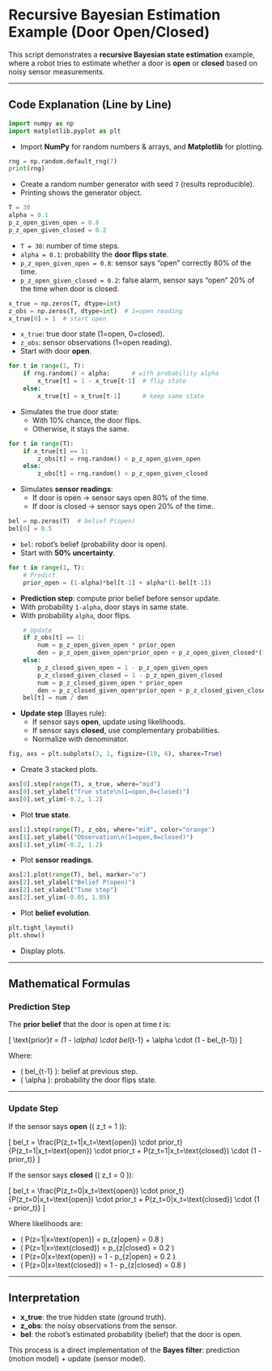 # Recursive Bayesian Estimation Example (Door Open/Closed)

This script demonstrates a **recursive Bayesian state estimation** example, where a robot tries to estimate whether a door is **open** or **closed** based on noisy sensor measurements.

---

## Code Explanation (Line by Line)

```python
import numpy as np
import matplotlib.pyplot as plt
```
- Import **NumPy** for random numbers & arrays, and **Matplotlib** for plotting.

```python
rng = np.random.default_rng(7)
print(rng)
```
- Create a random number generator with seed `7` (results reproducible).
- Printing shows the generator object.

```python
T = 30
alpha = 0.1
p_z_open_given_open = 0.8
p_z_open_given_closed = 0.2
```
- `T = 30`: number of time steps.
- `alpha = 0.1`: probability the **door flips state**.
- `p_z_open_given_open = 0.8`: sensor says “open” correctly 80% of the time.
- `p_z_open_given_closed = 0.2`: false alarm, sensor says “open” 20% of the time when door is closed.

```python
x_true = np.zeros(T, dtype=int)
z_obs = np.zeros(T, dtype=int)  # 1=open reading
x_true[0] = 1  # start open
```
- `x_true`: true door state (1=open, 0=closed).
- `z_obs`: sensor observations (1=open reading).
- Start with door **open**.

```python
for t in range(1, T):
    if rng.random() < alpha:      # with probability alpha
        x_true[t] = 1 - x_true[t-1]  # flip state
    else:
        x_true[t] = x_true[t-1]      # keep same state
```
- Simulates the true door state:
  - With 10% chance, the door flips.
  - Otherwise, it stays the same.

```python
for t in range(T):
    if x_true[t] == 1:
        z_obs[t] = rng.random() < p_z_open_given_open
    else:
        z_obs[t] = rng.random() < p_z_open_given_closed
```
- Simulates **sensor readings**:
  - If door is open → sensor says open 80% of the time.
  - If door is closed → sensor says open 20% of the time.

```python
bel = np.zeros(T)  # belief P(open)
bel[0] = 0.5
```
- `bel`: robot’s belief (probability door is open).
- Start with **50% uncertainty**.

```python
for t in range(1, T):
    # Predict
    prior_open = (1-alpha)*bel[t-1] + alpha*(1-bel[t-1])
```
- **Prediction step**: compute prior belief before sensor update.
- With probability `1-alpha`, door stays in same state.
- With probability `alpha`, door flips.

```python
    # Update
    if z_obs[t] == 1:
        num = p_z_open_given_open * prior_open
        den = p_z_open_given_open*prior_open + p_z_open_given_closed*(1-prior_open)
    else:
        p_z_closed_given_open = 1 - p_z_open_given_open
        p_z_closed_given_closed = 1 - p_z_open_given_closed
        num = p_z_closed_given_open * prior_open
        den = p_z_closed_given_open*prior_open + p_z_closed_given_closed*(1-prior_open)
    bel[t] = num / den
```
- **Update step** (Bayes rule):
  - If sensor says **open**, update using likelihoods.
  - If sensor says **closed**, use complementary probabilities.
  - Normalize with denominator.

```python
fig, axs = plt.subplots(3, 1, figsize=(10, 6), sharex=True)
```
- Create 3 stacked plots.

```python
axs[0].step(range(T), x_true, where="mid")
axs[0].set_ylabel("True state\n(1=open,0=closed)")
axs[0].set_ylim(-0.2, 1.2)
```
- Plot **true state**.

```python
axs[1].step(range(T), z_obs, where="mid", color="orange")
axs[1].set_ylabel("Observation\n(1=open,0=closed)")
axs[1].set_ylim(-0.2, 1.2)
```
- Plot **sensor readings**.

```python
axs[2].plot(range(T), bel, marker="o")
axs[2].set_ylabel("Belief P(open)")
axs[2].set_xlabel("Time step")
axs[2].set_ylim(-0.05, 1.05)
```
- Plot **belief evolution**.

```python
plt.tight_layout()
plt.show()
```
- Display plots.

---

## Mathematical Formulas

### Prediction Step

The **prior belief** that the door is open at time *t* is:

\[
\text{prior}_t = (1 - \alpha) \cdot bel_{t-1} + \alpha \cdot (1 - bel_{t-1})
\]

Where:
- \( bel_{t-1} \): belief at previous step.
- \( \alpha \): probability the door flips state.

---

### Update Step

If the sensor says **open** (\( z_t = 1 \)):

\[
bel_t = \frac{P(z_t=1|x_t=\text{open}) \cdot prior_t}{P(z_t=1|x_t=\text{open}) \cdot prior_t + P(z_t=1|x_t=\text{closed}) \cdot (1 - prior_t)}
\]

If the sensor says **closed** (\( z_t = 0 \)):

\[
bel_t = \frac{P(z_t=0|x_t=\text{open}) \cdot prior_t}{P(z_t=0|x_t=\text{open}) \cdot prior_t + P(z_t=0|x_t=\text{closed}) \cdot (1 - prior_t)}
\]

Where likelihoods are:
- \( P(z=1|x=\text{open}) = p_{z|open} = 0.8 \)
- \( P(z=1|x=\text{closed}) = p_{z|closed} = 0.2 \)
- \( P(z=0|x=\text{open}) = 1 - p_{z|open} = 0.2 \)
- \( P(z=0|x=\text{closed}) = 1 - p_{z|closed} = 0.8 \)

---

## Interpretation
- **x_true**: the true hidden state (ground truth).
- **z_obs**: the noisy observations from the sensor.
- **bel**: the robot’s estimated probability (belief) that the door is open.

This process is a direct implementation of the **Bayes filter**: prediction (motion model) + update (sensor model).

